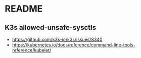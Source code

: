 # README

## K3s allowed-unsafe-sysctls
- https://github.com/k3s-io/k3s/issues/8340
- https://kubernetes.io/docs/reference/command-line-tools-reference/kubelet/